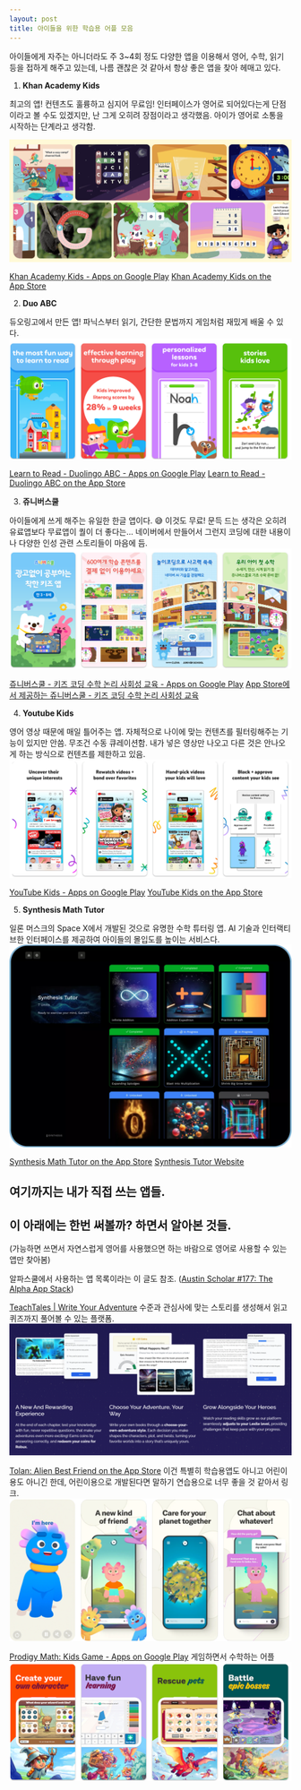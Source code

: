 ```yaml
---
layout: post
title: 아이들을 위한 학습용 어플 모음
---
```

아이들에게 자주는 아니더라도 주 3~4회 정도 다양한 앱을 이용해서 영어, 수학, 읽기 등을 접하게 해주고 있는데, 나름 괜찮은 것 같아서 항상 좋은 앱을 찾아 헤매고 있다. 


1. **Khan Academy Kids**

최고의 앱! 컨텐츠도 훌륭하고 심지어 무료임! 인터페이스가 영어로 되어있다는게 단점이라고 볼 수도 있겠지만, 난 그게 오히려 장점이라고 생각했음. 아이가 영어로 소통을 시작하는 단계라고 생각함. 

![Pasted image 20250909235809.png](/assets/img/Pasted%20image%2020250909235809.png)

[Khan Academy Kids - Apps on Google Play](https://play.google.com/store/apps/details?id=org.khankids.android&referrer=utm_source%3Dwebsite%26utm_medium%3Dlandingpage%26utm_campaign%3Dkhankidslandingpage&pli=1)
[Khan Academy Kids on the App Store](https://apps.apple.com/us/app/khan-academy-kids/id1378467217)


2. **Duo ABC**

듀오링고에서 만든 앱! 파닉스부터 읽기, 간단한 문법까지 게임처럼 재밌게 배울 수 있다. 
![Pasted image 20250910000055.png](/assets/img/Pasted%20image%2020250910000055.png)

[Learn to Read - Duolingo ABC - Apps on Google Play](https://play.google.com/store/apps/details?id=com.duolingo.literacy)
[Learn to Read - Duolingo ABC on the App Store](https://apps.apple.com/us/app/learn-to-read-duolingo-abc/id1440502568)


3. **쥬니버스쿨**

아이들에게 쓰게 해주는 유일한 한글 앱이다. 😅 이것도 무료! 문득 드는 생각은 오히려 유료앱보다 무료앱이 퀄이 더 좋다는... 네이버에서 만들어서 그런지 코딩에 대한 내용이나 다양한 인성 관련 스토리들이 마음에 듬. 
![Pasted image 20250910000310.png](/assets/img/Pasted%20image%2020250910000310.png)

[쥬니버스쿨 - 키즈 코딩 수학 논리 사회성 교육 - Apps on Google Play](https://play.google.com/store/apps/details?id=com.nts.edu4k)
[App Store에서 제공하는 쥬니버스쿨 - 키즈 코딩 수학 논리 사회성 교육](https://apps.apple.com/kr/app/%EC%A5%AC%EB%8B%88%EB%B2%84%EC%8A%A4%EC%BF%A8-%ED%82%A4%EC%A6%88-%EC%BD%94%EB%94%A9-%EC%88%98%ED%95%99-%EB%85%BC%EB%A6%AC-%EC%82%AC%ED%9A%8C%EC%84%B1-%EA%B5%90%EC%9C%A1/id1582434425)


4. **Youtube Kids**

영어 영상 때문에 매일 틀어주는 앱. 자체적으로 나이에 맞는 컨텐츠를 필터링해주는 기능이 있지만 안씀. 무조건 수동 큐레이션함. 내가 넣은 영상만 나오고 다른 것은 안나오게 하는 방식으로 컨텐츠를 제한하고 있음. 
![Pasted image 20250910000507.png](/assets/img/Pasted%20image%2020250910000507.png)

[YouTube Kids - Apps on Google Play](https://play.google.com/store/apps/details?id=com.google.android.apps.youtube.kids&utm_source=website&utm_medium=ytk&utm_campaign=lp)
[YouTube Kids on the App Store](https://apps.apple.com/us/app/youtube-kids/id936971630)


5. **Synthesis Math Tutor**

일론 머스크의 Space X에서 개발된 것으로 유명한 수학 튜터링 앱. AI 기술과 인터랙티브한 인터페이스를 제공하여 아이들의 몰입도를 높이는 서비스다.
![Pasted image 20250910000953.png](/assets/img/Pasted%20image%2020250910000953.png)

[Synthesis Math Tutor on the App Store](https://apps.apple.com/us/app/synthesis-math-tutor/id6448335635)
[Synthesis Tutor Website](https://tutor.synthesis.com/referral/frn8vc)



## 여기까지는 내가 직접 쓰는 앱들.

## 이 아래에는 한번 써볼까? 하면서 알아본 것들.

(가능하면 쓰면서 자연스럽게 영어를 사용했으면 하는 바람으로 영어로 사용할 수 있는 앱만 찾아봄)

알파스쿨에서 사용하는 앱 목록이라는 이 글도 참조. ([Austin Scholar #177: The Alpha App Stack](https://austinscholar.substack.com/p/austin-scholar-177-the-alpha-app))



[TeachTales &#124; Write Your Adventure](https://www.teachtales.com/)
수준과 관심사에 맞는 스토리를 생성해서 읽고 퀴즈까지 풀어볼 수 있는 플랫폼. 
![Pasted image 20250910001202.png](/assets/img/Pasted%20image%2020250910001202.png)


[Tolan: Alien Best Friend on the App Store](https://apps.apple.com/us/app/tolan-alien-best-friend/id6477549878)
이건 특별히 학습용앱도 아니고 어린이용도 아니긴 한데, 어린이용으로 개발된다면 말하기 연습용으로 너무 좋을 것 같아서 링크.
![Pasted image 20250910001629.png](/assets/img/Pasted%20image%2020250910001629.png)


[Prodigy Math: Kids Game - Apps on Google Play](https://play.google.com/store/apps/details?id=com.prodigygame.prodigy&hl=en)
게임하면서 수학하는 어플
![Pasted image 20250910001914.png](/assets/img/Pasted%20image%2020250910001914.png)

